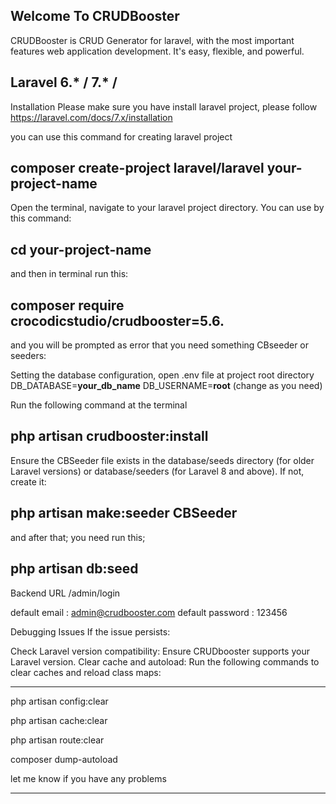## Welcome To CRUDBooster
CRUDBooster is CRUD Generator for laravel, with the most important features web application development. It's easy, flexible, and powerful.

## Laravel 6.* / 7.* /

Installation
Please make sure you have install laravel project, please follow https://laravel.com/docs/7.x/installation

you can use this command for creating laravel project
## composer create-project laravel/laravel your-project-name


Open the terminal, navigate to your laravel project directory. You can use by this command:
## cd your-project-name

and then in terminal run this:
## composer require crocodicstudio/crudbooster=5.6.

and you will be prompted as error that you need something CBseeder or seeders: 

Setting the database configuration, open .env file at project root directory
DB_DATABASE=**your_db_name**
DB_USERNAME=**root**  (change as you need)

Run the following command at the terminal
## php artisan crudbooster:install

Ensure the CBSeeder file exists in the database/seeds directory (for older Laravel versions) or database/seeders (for Laravel 8 and above). If not, create it:

## php artisan make:seeder CBSeeder

and after that; you need run this;
## php artisan db:seed

Backend URL
/admin/login

default email : admin@crudbooster.com
default password : 123456


Debugging Issues
If the issue persists:

Check Laravel version compatibility: Ensure CRUDbooster supports your Laravel version.
Clear cache and autoload: Run the following commands to clear caches and reload class maps:
*****
 php artisan config:clear

 php artisan cache:clear

 php artisan route:clear
 
 composer dump-autoload


let me know if you have any problems
********